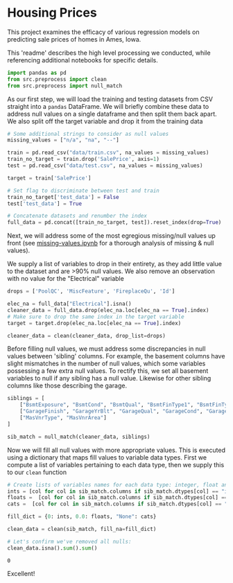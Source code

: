 # Housing Prices
This project examines the efficacy of various regression models on predicting sale prices of homes in Ames, Iowa. 

This 'readme' describes the high level processing we conducted, while referencing additional notebooks for specific details. 


```python
import pandas as pd
from src.preprocess import clean
from src.preprocess import null_match
```

As our first step, we will load the training and testing datasets from CSV straight into a `pandas` DataFrame. We will briefly combine these data to address null values on a single dataframe and then split them back apart. We also split off the target variable and drop it from the training data


```python
# Some additional strings to consider as null values
missing_values = ["n/a", "na", "--"]

train = pd.read_csv("data/train.csv", na_values = missing_values)
train_no_target = train.drop('SalePrice', axis=1)
test = pd.read_csv("data/test.csv", na_values = missing_values)

target = train['SalePrice']

# Set flag to discriminate between test and train
train_no_target['test_data'] = False
test['test_data'] = True

# Concatenate datasets and renumber the index
full_data = pd.concat([train_no_target, test]).reset_index(drop=True)

```

Next, we will address some of the most egregious missing/null values up front (see [missing-values.ipynb](notebooks/missing-values.ipynb) for a thorough analysis of missing & null values). 

We supply a list of variables to drop in their entirety, as they add little value to the dataset and are >90% null values. We also remove an observation with no value for the "Electrical" variable


```python
drops = ['PoolQC', 'MiscFeature', 'FireplaceQu', 'Id']

elec_na = full_data["Electrical"].isna()
cleaner_data = full_data.drop(elec_na.loc[elec_na == True].index)
# Make sure to drop the same index in the target variable
target = target.drop(elec_na.loc[elec_na == True].index)

cleaner_data = clean(cleaner_data, drop_list=drops)
```

Before filling null values, we must address some discrepancies in null values between 'sibling' columns. For example, the basement columns have slight mismatches in the number of null values, which some variables possessing a few extra null values. To rectify this, we set all basement variables to null if any sibling has a null value. Likewise for other sibling columns like those describing the garage.


```python
siblings = [
    ["BsmtExposure", "BsmtCond", "BsmtQual", "BsmtFinType1", "BsmtFinType2"],
    ["GarageFinish", "GarageYrBlt", "GarageQual", "GarageCond", "GarageType"],
    ["MasVnrType", "MasVnrArea"]   
]   

sib_match = null_match(cleaner_data, siblings)
```

Now we will fill all null values with more appropriate values. This is executed using a dictionary that maps fill values to variable data types. First we compute a list of variables pertaining to each data type, then we supply this to our `clean` function


```python
# Create lists of variables names for each data type: integer, float and categorical (objects).
ints = [col for col in sib_match.columns if sib_match.dtypes[col] == "int64"]
floats =  [col for col in sib_match.columns if sib_match.dtypes[col] == "float64"]
cats =  [col for col in sib_match.columns if sib_match.dtypes[col] == "object"]

fill_dict = {0: ints, 0.0: floats, "None": cats}

clean_data = clean(sib_match, fill_na=fill_dict)

# Let's confirm we've removed all nulls:
clean_data.isna().sum().sum()
```




    0



Excellent!


```python

```
